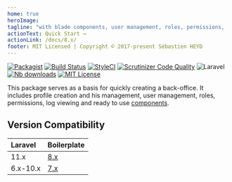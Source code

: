 ```yaml
---
home: true
heroImage: 
tagline: "with blade components, user management, roles, permissions, ..."
actionText: Quick Start →
actionLink: /docs/8.x/
footer: MIT Licensed | Copyright © 2017-present Sébastien HEYD
---
```


[![Packagist](https://img.shields.io/packagist/v/sebastienheyd/boilerplate.svg?style=flat-square)](https://packagist.org/packages/sebastienheyd/boilerplate)
[![Build Status](https://scrutinizer-ci.com/g/sebastienheyd/boilerplate/badges/build.png?b=master&style=flat-square)](https://scrutinizer-ci.com/g/sebastienheyd/boilerplate/build-status/master)
[![StyleCI](https://github.styleci.io/repos/86598046/shield?branch=master&style=flat-square)](https://github.styleci.io/repos/86598046)
[![Scrutinizer Code Quality](https://scrutinizer-ci.com/g/sebastienheyd/boilerplate/badges/quality-score.png?b=master&style=flat-square)](https://scrutinizer-ci.com/g/sebastienheyd/boilerplate/?branch=master)
![Laravel](https://img.shields.io/badge/Laravel-6.x%20→%208.x-green?logo=Laravel&style=flat-square)
[![Nb downloads](https://img.shields.io/packagist/dt/sebastienheyd/boilerplate.svg?style=flat-square)](https://packagist.org/packages/sebastienheyd/boilerplate)
[![MIT License](https://img.shields.io/github/license/sebastienheyd/boilerplate.svg?style=flat-square)](license.md)

This package serves as a basis for quickly creating a back-office.
It includes profile creation and his management, user management, roles, permissions, log viewing and ready to use [components](https://sebastienheyd.github.io/boilerplate/components/).

## Version Compatibility

| Laravel  | Boilerplate       |
|:---------|:------------------|
| 11.x     | [8.x](/docs/8.x/) |
| 6.x-10.x | [7.x](/docs/7.x/) |